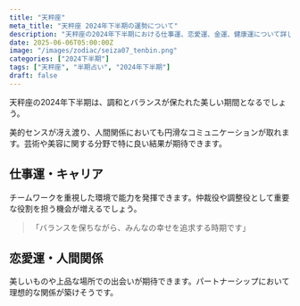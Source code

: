 ```yaml
---
title: "天秤座"
meta_title: "天秤座 2024年下半期の運勢について"
description: "天秤座の2024年下半期における仕事運、恋愛運、金運、健康運について詳しく解説します"
date: 2025-06-06T05:00:00Z
image: "/images/zodiac/seiza07_tenbin.png"
categories: ["2024下半期"]
tags: ["天秤座", "半期占い", "2024年下半期"]
draft: false
---
```


天秤座の2024年下半期は、調和とバランスが保たれた美しい期間となるでしょう。

美的センスが冴え渡り、人間関係においても円滑なコミュニケーションが取れます。芸術や美容に関する分野で特に良い結果が期待できます。

## 仕事運・キャリア

チームワークを重視した環境で能力を発揮できます。仲裁役や調整役として重要な役割を担う機会が増えるでしょう。

> 「バランスを保ちながら、みんなの幸せを追求する時期です」

## 恋愛運・人間関係

美しいものや上品な場所での出会いが期待できます。パートナーシップにおいて理想的な関係が築けそうです。 